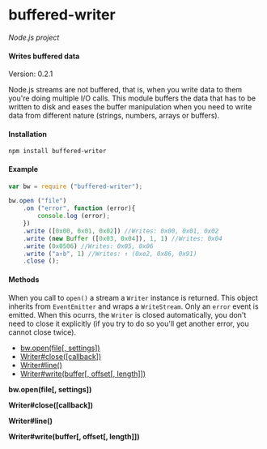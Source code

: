 buffered-writer
===============

_Node.js project_

#### Writes buffered data ####

Version: 0.2.1

Node.js streams are not buffered, that is, when you write data to them you're doing multiple I/O calls. This module buffers the data that has to be written to disk and eases the buffer manipulation when you need to write data from different nature (strings, numbers, arrays or buffers).

#### Installation ####

```
npm install buffered-writer
```

#### Example ####

```javascript
var bw = require ("buffered-writer");

bw.open ("file")
	.on ("error", function (error){
		console.log (error);
	})
	.write ([0x00, 0x01, 0x02]) //Writes: 0x00, 0x01, 0x02
	.write (new Buffer ([0x03, 0x04]), 1, 1) //Writes: 0x04
	.write (0x0506) //Writes: 0x05, 0x06
	.write ("a↑b", 1) //Writes: ↑ (0xe2, 0x86, 0x91)
	.close ();
```

#### Methods ####

When you call to `open()` a stream a `Writer` instance is returned. This object inherits from `EventEmitter` and wraps a `WriteStream`. Only an `error` event is emitted. When this ocurrs, the `Writer` is closed automatically, you don't need to close it explicitly (if you try to do so you'll get another error, you cannot close twice).

- [bw.open(file[, settings])](#open)
- [Writer#close([callback])](#close)
- [Writer#line()](#line)
- [Writer#write(buffer[, offset[, length]])](#write)

<a name="open"></a>
__bw.open(file[, settings])__  


<a name="close"></a>
__Writer#close([callback])__  


<a name="line"></a>
__Writer#line()__  


<a name="write"></a>
__Writer#write(buffer[, offset[, length]])__  

